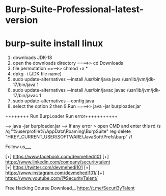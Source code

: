 # Burp-Suite-Professional-latest-version

# burp-suite install linux

1. downloads JDK-18
2. open the downloads directory ====>> cd Downloads
3. file permutation ====>> chmod +x *
4. dpkg -i (JDK file name)
5. sudo update-alternatives --install /usr/bin/java java /usr/lib/jvm/jdk-17/bin/java 1
6. sudo update-alternatives --install /usr/bin/javac javac /usr/lib/jvm/jdk-17/bin/javac 1
7. sudo update-alternatives --config java
8. select the option 2 then
9.Run ====>> java -jar burploader.jar

++++++++ Run BurpLoader Run error+++++++++++

--> java -jar burploader.jar
--> If any error > open CMD and enter this
          rd /s /q "%userprofile%\AppData\Roaming\BurpSuite\"
          reg delete "HKEY_CURRENT_USER\SOFTWARE\JavaSoft\Prefs\burp" /f
          
Follow us___

[+] https://www.facebook.com/devmehedi101
[+] https://www.linkedin.com/company/securitytalent   
[+] https://twitter.com/devmehedi101
[+] https://www.instagram.com/devmehedi101/
[+] https://www.youtube.com/@SecurityTalent/ 

Free Hacking Course Download__
https://t.me/Securi3yTalent
